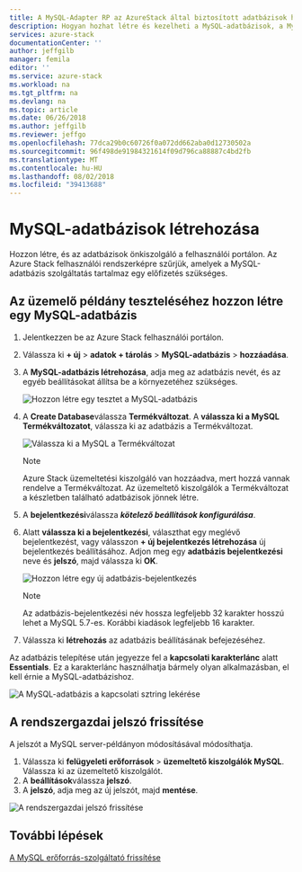 ```yaml
---
title: A MySQL-Adapter RP az AzureStack által biztosított adatbázisok használata |} A Microsoft Docs
description: Hogyan hozhat létre és kezelheti a MySQL-adatbázisok, a MySQL Adapter erőforrás-szolgáltató használatával építettek ki
services: azure-stack
documentationCenter: ''
author: jeffgilb
manager: femila
editor: ''
ms.service: azure-stack
ms.workload: na
ms.tgt_pltfrm: na
ms.devlang: na
ms.topic: article
ms.date: 06/26/2018
ms.author: jeffgilb
ms.reviewer: jeffgo
ms.openlocfilehash: 77dca29b0c60726f0a072dd662aba0d12730502a
ms.sourcegitcommit: 96f498de91984321614f09d796ca88887c4bd2fb
ms.translationtype: MT
ms.contentlocale: hu-HU
ms.lasthandoff: 08/02/2018
ms.locfileid: "39413688"
---
```

# <a name="create-mysql-databases"></a>MySQL-adatbázisok létrehozása

Hozzon létre, és az adatbázisok önkiszolgáló a felhasználói portálon. Az Azure Stack felhasználói rendszerképre szűrjük, amelyek a MySQL-adatbázis szolgáltatás tartalmaz egy előfizetés szükséges.

## <a name="test-your-deployment-by-creating-a-mysql-database"></a>Az üzemelő példány teszteléséhez hozzon létre egy MySQL-adatbázis

1. Jelentkezzen be az Azure Stack felhasználói portálon.
2. Válassza ki **+ új** > **adatok + tárolás** > **MySQL-adatbázis** > **hozzáadása**.
3. A **MySQL-adatbázis létrehozása**, adja meg az adatbázis nevét, és az egyéb beállításokat állítsa be a környezetéhez szükséges.

    ![Hozzon létre egy tesztet a MySQL-adatbázis](./media/azure-stack-mysql-rp-deploy/mysql-create-db.png)

4. A **Create Database**válassza **Termékváltozat**. A **válassza ki a MySQL Termékváltozatot**, válassza ki az adatbázis a Termékváltozat.

    ![Válassza ki a MySQL a Termékváltozat](./media/azure-stack-mysql-rp-deploy/mysql-select-sku.png)

    >[!Note]
    >Azure Stack üzemeltetési kiszolgáló van hozzáadva, mert hozzá vannak rendelve a Termékváltozat. Az üzemeltető kiszolgálók a Termékváltozat a készletben található adatbázisok jönnek létre.

5. A **bejelentkezési**válassza ***kötelező beállítások konfigurálása***.
6. Alatt **válassza ki a bejelentkezési**, választhat egy meglévő bejelentkezést, vagy válasszon **+ új bejelentkezés létrehozása** új bejelentkezés beállításához.  Adjon meg egy **adatbázis bejelentkezési** neve és **jelszó**, majd válassza ki **OK**.

    ![Hozzon létre egy új adatbázis-bejelentkezés](./media/azure-stack-mysql-rp-deploy/create-new-login.png)

    >[!NOTE]
    >Az adatbázis-bejelentkezési név hossza legfeljebb 32 karakter hosszú lehet a MySQL 5.7-es. Korábbi kiadások legfeljebb 16 karakter.

7. Válassza ki **létrehozás** az adatbázis beállításának befejezéséhez.

Az adatbázis telepítése után jegyezze fel a **kapcsolati karakterlánc** alatt **Essentials**. Ez a karakterlánc használhatja bármely olyan alkalmazásban, el kell érnie a MySQL-adatbázishoz.

![A MySQL-adatbázis a kapcsolati sztring lekérése](./media/azure-stack-mysql-rp-deploy/mysql-db-created.png)

## <a name="update-the-administrative-password"></a>A rendszergazdai jelszó frissítése

A jelszót a MySQL server-példányon módosításával módosíthatja.

1. Válassza ki **felügyeleti erőforrások** > **üzemeltető kiszolgálók MySQL**. Válassza ki az üzemeltető kiszolgálót.
2. A **beállítások**válassza **jelszó**.
3. A **jelszó**, adja meg az új jelszót, majd **mentése**.

![A rendszergazdai jelszó frissítése](./media/azure-stack-mysql-rp-deploy/mysql-update-password.png)

## <a name="next-steps"></a>További lépések

[A MySQL erőforrás-szolgáltató frissítése](azure-stack-mysql-resource-provider-update.md)
